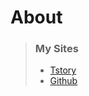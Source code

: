 # About
<!--This is the blog site for [Compy](https://github.com/COMPY07/Blog)::github{repo="COMPY07/Blog"}-->

> ### My Sites
> - [Tstory](https://compy07.tistory.com/)
> - [Github](https://github.com/COMPY07)
